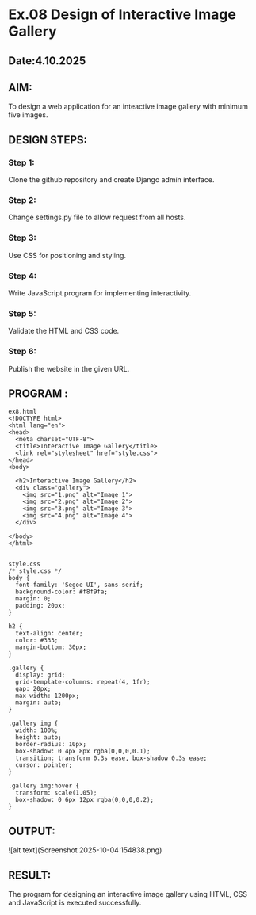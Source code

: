 # Ex.08 Design of Interactive Image Gallery
## Date:4.10.2025

## AIM:
To design a web application for an inteactive image gallery with minimum five images.

## DESIGN STEPS:

### Step 1:
Clone the github repository and create Django admin interface.

### Step 2:
Change settings.py file to allow request from all hosts.

### Step 3:
Use CSS for positioning and styling.

### Step 4:
Write JavaScript program for implementing interactivity.

### Step 5:
Validate the HTML and CSS code.

### Step 6:
Publish the website in the given URL.

## PROGRAM :
```
ex8.html
<!DOCTYPE html>
<html lang="en">
<head>
  <meta charset="UTF-8">
  <title>Interactive Image Gallery</title>
  <link rel="stylesheet" href="style.css">
</head>
<body>

  <h2>Interactive Image Gallery</h2>
  <div class="gallery">
    <img src="1.png" alt="Image 1">
    <img src="2.png" alt="Image 2">
    <img src="3.png" alt="Image 3">
    <img src="4.png" alt="Image 4">
  </div>

</body>
</html>


style.css
/* style.css */
body {
  font-family: 'Segoe UI', sans-serif;
  background-color: #f8f9fa;
  margin: 0;
  padding: 20px;
}

h2 {
  text-align: center;
  color: #333;
  margin-bottom: 30px;
}

.gallery {
  display: grid;
  grid-template-columns: repeat(4, 1fr);
  gap: 20px;
  max-width: 1200px;
  margin: auto;
}

.gallery img {
  width: 100%;
  height: auto;
  border-radius: 10px;
  box-shadow: 0 4px 8px rgba(0,0,0,0.1);
  transition: transform 0.3s ease, box-shadow 0.3s ease;
  cursor: pointer;
}

.gallery img:hover {
  transform: scale(1.05);
  box-shadow: 0 6px 12px rgba(0,0,0,0.2);
}
```

## OUTPUT:
![alt text](Screenshot 2025-10-04 154838.png)

## RESULT:
The program for designing an interactive image gallery using HTML, CSS and JavaScript is executed successfully.
